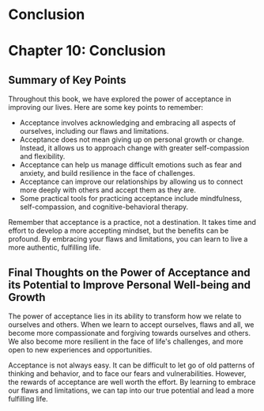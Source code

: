 # Conclusion

Chapter 10: Conclusion
======================

Summary of Key Points
---------------------

Throughout this book, we have explored the power of acceptance in improving our lives. Here are some key points to remember:

* Acceptance involves acknowledging and embracing all aspects of ourselves, including our flaws and limitations.
* Acceptance does not mean giving up on personal growth or change. Instead, it allows us to approach change with greater self-compassion and flexibility.
* Acceptance can help us manage difficult emotions such as fear and anxiety, and build resilience in the face of challenges.
* Acceptance can improve our relationships by allowing us to connect more deeply with others and accept them as they are.
* Some practical tools for practicing acceptance include mindfulness, self-compassion, and cognitive-behavioral therapy.

Remember that acceptance is a practice, not a destination. It takes time and effort to develop a more accepting mindset, but the benefits can be profound. By embracing your flaws and limitations, you can learn to live a more authentic, fulfilling life.

Final Thoughts on the Power of Acceptance and its Potential to Improve Personal Well-being and Growth
-----------------------------------------------------------------------------------------------------

The power of acceptance lies in its ability to transform how we relate to ourselves and others. When we learn to accept ourselves, flaws and all, we become more compassionate and forgiving towards ourselves and others. We also become more resilient in the face of life's challenges, and more open to new experiences and opportunities.

Acceptance is not always easy. It can be difficult to let go of old patterns of thinking and behavior, and to face our fears and vulnerabilities. However, the rewards of acceptance are well worth the effort. By learning to embrace our flaws and limitations, we can tap into our true potential and lead a more fulfilling life.
